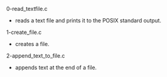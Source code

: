 0-read_textfile.c
*  reads a text file and prints it to the POSIX standard output.

1-create_file.c
* creates a file.

2-append_text_to_file.c
* appends text at the end of a file.


